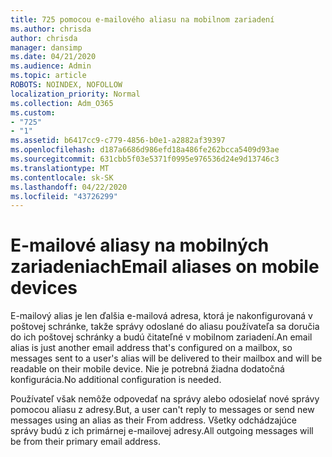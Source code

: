 ```yaml
---
title: 725 pomocou e-mailového aliasu na mobilnom zariadení
ms.author: chrisda
author: chrisda
manager: dansimp
ms.date: 04/21/2020
ms.audience: Admin
ms.topic: article
ROBOTS: NOINDEX, NOFOLLOW
localization_priority: Normal
ms.collection: Adm_O365
ms.custom:
- "725"
- "1"
ms.assetid: b6417cc9-c779-4856-b0e1-a2882af39397
ms.openlocfilehash: d187a6686d986efd18a486fe262bcca5409d93ae
ms.sourcegitcommit: 631cbb5f03e5371f0995e976536d24e9d13746c3
ms.translationtype: MT
ms.contentlocale: sk-SK
ms.lasthandoff: 04/22/2020
ms.locfileid: "43726299"
---
```

# <a name="email-aliases-on-mobile-devices"></a><span data-ttu-id="e05eb-102">E-mailové aliasy na mobilných zariadeniach</span><span class="sxs-lookup"><span data-stu-id="e05eb-102">Email aliases on mobile devices</span></span>

<span data-ttu-id="e05eb-103">E-mailový alias je len ďalšia e-mailová adresa, ktorá je nakonfigurovaná v poštovej schránke, takže správy odoslané do aliasu používateľa sa doručia do ich poštovej schránky a budú čitateľné v mobilnom zariadení.</span><span class="sxs-lookup"><span data-stu-id="e05eb-103">An email alias is just another email address that's configured on a mailbox, so messages sent to a user's alias will be delivered to their mailbox and will be readable on their mobile device.</span></span> <span data-ttu-id="e05eb-104">Nie je potrebná žiadna dodatočná konfigurácia.</span><span class="sxs-lookup"><span data-stu-id="e05eb-104">No additional configuration is needed.</span></span>

<span data-ttu-id="e05eb-105">Používateľ však nemôže odpovedať na správy alebo odosielať nové správy pomocou aliasu z adresy.</span><span class="sxs-lookup"><span data-stu-id="e05eb-105">But, a user can't reply to messages or send new messages using an alias as their From address.</span></span> <span data-ttu-id="e05eb-106">Všetky odchádzajúce správy budú z ich primárnej e-mailovej adresy.</span><span class="sxs-lookup"><span data-stu-id="e05eb-106">All outgoing messages will be from their primary email address.</span></span>
